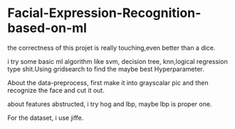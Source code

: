 # Facial-Expression-Recognition-based-on-ml
the correctness of this projet is really touching,even better than a dice.

i try some basic ml algorithm like svm, decision tree, knn,logical regression type shit.Using gridsearch to find the maybe best Hyperparameter.

About the data-preprocess, first make it into grayscalar pic and then recognize the face and cut it out.

about features abstructed, i try hog and lbp, maybe lbp is proper one.

For the dataset, i use jiffe. 
